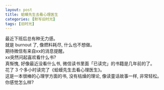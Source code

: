 ```yaml
---
layout: post
title: 蛤蟆先生去看心理医生
categories: [默写旧时光]
tags: [旧时光]
---
```


最近下班后总有种无力感。  
就是 burnout 了, 像燃料耗尽, 什么也不想做。  
期待微信有来自xx的消息提醒。  
xx突然问起喜欢看什么书?   
真惭愧, 好像最近没看什么书, 微信读书里面「已读完」的书籍是几年前的了。  
花了 3 个多小时读完了《蛤蟆先生去看心理医生》。   
这是一本很棒的心理学方面的书, 没有枯燥的理论, 像读童话故事一样, 非常轻松。   
你感觉怎么样?
